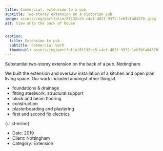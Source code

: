 ```yaml
---
title: Commercial, extension to a pub
subtitle: Two-storey extension on a Victorian pub
image: assets/img/portfolio/8f132ce3-c4ef-402f-9372-1eb5bfa04370.jpeg
alt: View onto the back of house


caption:
  title: Extension to pub
  subtitle: Commercial work
  thumbnail: assets/img/portfolio/8f132ce3-c4ef-402f-9372-1eb5bfa04370.jpeg
---
```


Substantial two-storey extension on the back of a pub. Nottingham.

We built the extension and oversaw installation of a kitchen and open plan living space. Our work included amongst other things:L

<ul style="text-align: left">
<li>foundations & drainage</li>
<li>fitting steelwork, structural support</li>
<li>block and beam flooring</li>
<li>construction </li>
<li>plasterboarding and plastering</li>
<li>first and second fix electrics</li>
</ul>




{:.list-inline}
- Date: 2019
- Client: Nottingham
- Category: Extension

